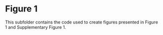 # Figure 1
This subfolder contains the code used to create figures presented in Figure 1 and Supplementary Figure 1.
